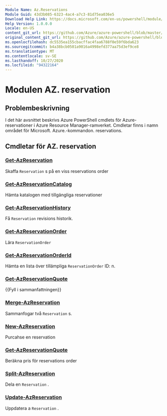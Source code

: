 ```yaml
---
Module Name: Az.Reservations
Module Guid: 43d3b085-6323-4ac4-a7c3-81d75ea036e5
Download Help Link: https://docs.microsoft.com/en-us/powershell/module/az.reservations
Help Version: 1.0.0.0
Locale: en-US
content_git_url: https://github.com/Azure/azure-powershell/blob/master/src/Reservations/Reservations/help/Az.Reservations.md
original_content_git_url: https://github.com/Azure/azure-powershell/blob/master/src/Reservations/Reservations/help/Az.Reservations.md
ms.openlocfilehash: dc5535ea155cbacffac4faa6788f0e59f6bda623
ms.sourcegitcommit: b4a38bcb0501a9016a4998efd377aa75d3ef9ce8
ms.translationtype: MT
ms.contentlocale: sv-SE
ms.lasthandoff: 10/27/2020
ms.locfileid: "94322164"
---
```

# Modulen AZ. reservation
## Problembeskrivning
I det här avsnittet beskrivs Azure PowerShell cmdlets för Azure-reservationer i Azure Resource Manager-ramverket. Cmdletar finns i namn området för Microsoft. Azure.-kommandon. reservations.

## Cmdletar för AZ. reservation
### [Get-AzReservation](Get-AzReservation.md)
Skaffa `Reservation` s på en viss reservations order

### [Get-AzReservationCatalog](Get-AzReservationCatalog.md)
Hämta katalogen med tillgängliga reservationer

### [Get-AzReservationHistory](Get-AzReservationHistory.md)
Få `Reservation` revisions historik.

### [Get-AzReservationOrder](Get-AzReservationOrder.md)
Lära `ReservationOrder`

### [Get-AzReservationOrderId](Get-AzReservationOrderId.md)
Hämta en lista över tillämpliga `ReservationOrder` ID: n.

### [Get-AzReservationQuote](Get-AzReservationQuote.md)
{{Fyll i sammanfattningen}}

### [Merge-AzReservation](Merge-AzReservation.md)
Sammanfogar två `Reservation` s.

### [New-AzReservation](New-AzReservation.md)
Purcahse en reservation

### [Get-AzReservationQuote](Get-AzReservationQuote.md)
Beräkna pris för reservations order

### [Split-AzReservation](Split-AzReservation.md)
Dela en `Reservation` .

### [Update-AzReservation](Update-AzReservation.md)
Uppdatera a `Reservation` .

